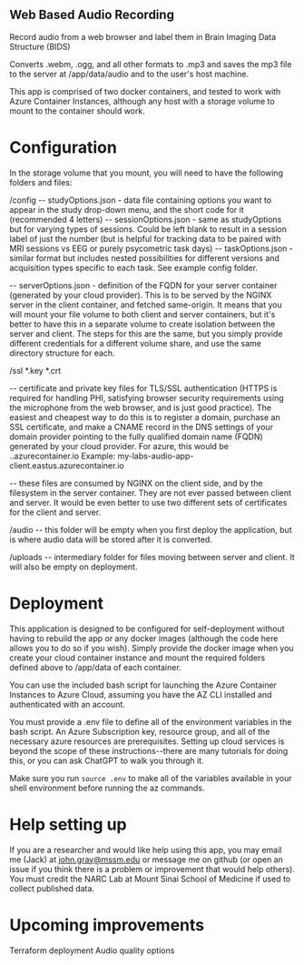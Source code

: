 ## Web Based Audio Recording

Record audio from a web browser and label them in Brain Imaging Data Structure (BIDS)

Converts .webm, .ogg, and all other formats to .mp3 and saves the mp3 file to the server at /app/data/audio and to the user's host machine. 

This app is comprised of two docker containers, and tested to work with Azure Container Instances, although any host with a storage volume to mount to the container should work.

# Configuration
In the storage volume that you mount, you will need to have the following folders and files:

/config
-- studyOptions.json - data file containing options you want to appear in the study drop-down menu, and the short code for it (recommended 4 letters)
-- sessionOptions.json - same as studyOptions but for varying types of sessions. Could be left blank to result in a session label of just the number (but is helpful for tracking data to be paired with MRI sessions vs EEG or purely psycometric task days)
-- taskOptions.json - similar format but includes nested possibilities for different versions and acquisition types specific to each task. See example config folder.

-- serverOptions.json - definition of the FQDN for your server container (generated by your cloud provider). This is to be served by the NGINX server in the client container, and fetched same-origin. It means that you will mount your file volume to both client and server containers, but it's better to have this in a separate volume to create isolation between the server and client. The steps for this are the same, but you simply provide different credentials for a different volume share, and use the same directory structure for each.

/ssl
*.key
*.crt

-- certificate and private key files for TLS/SSL authentication (HTTPS is required for handling PHI, satisfying browser security requirements using the microphone from the web browser, and is just good practice). The easiest and cheapest way to do this is to register a domain, purchase an SSL certificate, and make a CNAME record in the DNS settings of your domain provider pointing to the fully qualified domain name (FQDN) generated by your cloud provider. For azure, this would be <your-client-dns-name>.<region>.azurecontainer.io 
Example: my-labs-audio-app-client.eastus.azurecontainer.io

-- these files are consumed by NGINX on the client side, and by the filesystem in the server container. They are not ever passed between client and server. It would be even better to use two different sets of certificates for the client and server.

/audio
-- this folder will be empty when you first deploy the application, but is where audio data will be stored after it is converted.

/uploads
-- intermediary folder for files moving between server and client. It will also be empty on deployment.

# Deployment
This application is designed to be configured for self-deployment without having to rebuild the app or any docker images (although the code here allows you to do so if you wish). Simply provide the docker image when you create your cloud container instance and mount the required folders defined above to /app/data of each container.

You can use the included bash script for launching the Azure Container Instances to Azure Cloud, assuming you have the AZ CLI installed and authenticated with an account.

You must provide a .env file to define all of the environment variables in the bash script. An Azure Subscription key, resource group, and all of the necessary azure resources are prerequisites. Setting up cloud services is beyond the scope of these instructions--there are many tutorials for doing this, or you can ask ChatGPT to walk you through it.

Make sure you run `source .env` to make all of the variables available in your shell environment before running the az commands. 

# Help setting up
If you are a researcher and would like help using this app, you may email me (Jack) at john.gray@mssm.edu or message me on github (or open an issue if you think there is a problem or improvement that would help others). You must credit the NARC Lab at Mount Sinai School of Medicine if used to collect published data. 


# Upcoming improvements

Terraform deployment
Audio quality options
